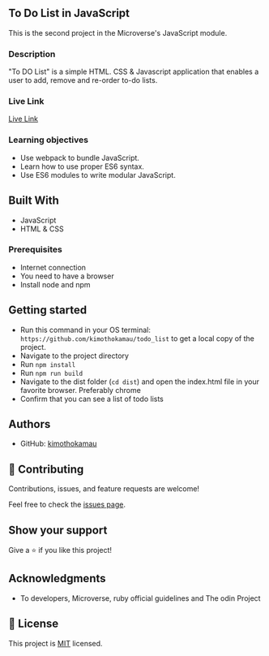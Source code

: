 ## To Do List in JavaScript

This is the second project in the Microverse's JavaScript module.


### Description
"To DO List" is a simple HTML. CSS & Javascript application that enables a user to add, remove and re-order to-do lists.

### Live Link

[Live Link](https://kimothokamau.github.io/todo_list/)


### Learning objectives
- Use webpack to bundle JavaScript.
- Learn how to use proper ES6 syntax.
- Use ES6 modules to write modular JavaScript.


## Built With

- JavaScript
- HTML & CSS

### Prerequisites

* Internet connection
* You need to have a browser
* Install node and npm

## Getting started

- Run this command in your OS terminal: `https://github.com/kimothokamau/todo_list` to get a local copy of the project.
- Navigate to the project directory
- Run `npm install`
- Run `npm run build`
- Navigate to the dist folder (`cd dist`) and open the index.html file in your favorite browser. Preferably chrome
- Confirm that you can see a list of todo lists


## Authors

- GitHub: [kimothokamau](https://github.com/kimothokamau)


## 🤝 Contributing

Contributions, issues, and feature requests are welcome!

Feel free to check the [issues page](https://github.com/disc3110/Miro-reddit/issues).

## Show your support

Give a ⭐️ if you like this project!

## Acknowledgments

- To developers, Microverse, ruby official guidelines and The odin Project

## 📝 License

This project is [MIT](MIT.md) licensed.